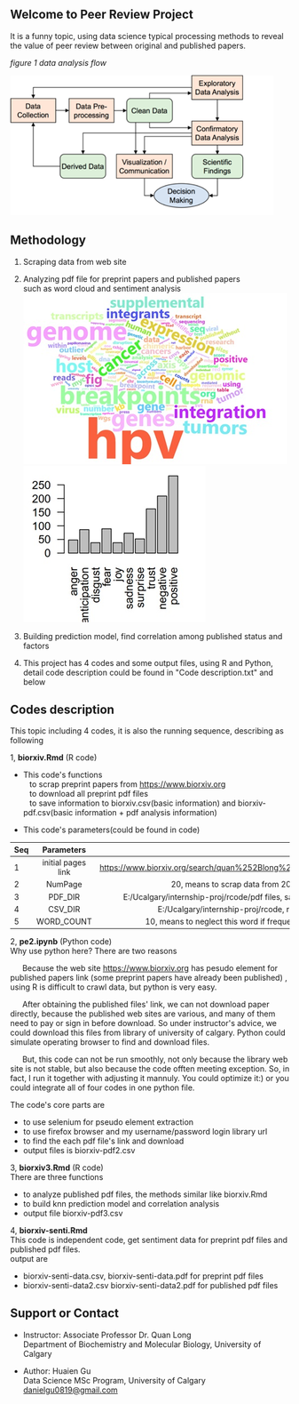 ## Welcome to Peer Review Project

It is a funny topic, using data science typical processing methods to reveal the value of peer review between original and published papers.  

  _figure 1 data analysis flow_ 
  
![image](https://github.com/danielgu0819/peerreview/blob/master/images/dataprocess.jpg?raw=true)

## Methodology 

1. Scraping data from web site   
2. Analyzing pdf file for preprint papers and published papers  
   such as word cloud and sentiment analysis    
![image](https://github.com/danielgu0819/peerreview/blob/master/images/wordcloud.jpg?raw=true)![image](https://github.com/danielgu0819/peerreview/blob/master/images/sentiment.jpg?raw=true)

3. Building prediction model, find correlation among published status and factors 
4. This project has 4 codes and some output files, using R and Python, detail code description could be found in "Code description.txt" and below  




## Codes description 

This topic including 4 codes, it is also the running sequence, describing as following 

1, **biorxiv.Rmd** (R code)  
   - This code's functions  
   &ensp;  to scrap preprint papers from https://www.biorxiv.org   
   &ensp;  to download all preprint pdf files  
   &ensp;  to save information to biorxiv.csv(basic information) and biorxiv-pdf.csv(basic information + pdf analysis information)    

   - This code's parameters(could be found in code)   

   | Seq |   Parameters         |   Description                                                              |
   |-----|:--------------------:| --------------------------------------------------------------------------:|
   |  1  |   initial pages link |   https://www.biorxiv.org/search/quan%252Blong%252Bcanada                  |
   |  2  |   NumPage            |   20, means  to scrap data from 20 web pages                               |
   |  3  |   PDF_DIR            |   E:/Ucalgary/internship-proj/rcode/pdf files, save pdf files              |
   |  4  |   CSV_DIR            |   E:/Ucalgary/internship-proj/rcode, run all codes                         |
   |  5  |   WORD_COUNT         |   10, means to neglect this word if frequency less 10                      |
         
         
   
2, **pe2.ipynb** (Python code)   
   Why use python here?   There are two reasons    
   
   &ensp; &ensp; Because the web site https://www.biorxiv.org has pesudo element for published papers link (some preprint papers have already been published) , using R is difficult to crawl data, but python is very easy.     
   
   &ensp; &ensp; After obtaining the published files' link, we can not download paper directly, because the published web sites are various, and many of them need to pay or sign in before download. So under instructor's advice, we could download this files from library of university of calgary. Python could simulate operating browser to find and download files.    
   
   &ensp; &ensp; But, this code can not be run smoothly, not only because the library web site is not stable, but also because 
   the code offten meeting exception. So, in fact, I run it together with adjusting it mannuly. 
   You could optimize it:) or you could integrate all of four codes in one python file.   
   
   The code's core parts are    
   - to use selenium for pseudo element extraction 
   - to use firefox browser and my username/password login library url 
   - to find the each pdf file's link and download
   - output files is biorxiv-pdf2.csv   
    
     
3, **biorxiv3.Rmd** (R code)    
   There are three functions 
   - to analyze published pdf files, the methods similar like biorxiv.Rmd
   - to build knn prediction model and correlation analysis
   - output file biorxiv-pdf3.csv   
  
  
4, **biorxiv-senti.Rmd**    
   This code is independent code, get sentiment data for preprint pdf files and published pdf files.  
   output are
   - biorxiv-senti-data.csv, biorxiv-senti-data.pdf  for preprint  pdf files
   - biorxiv-senti-data2.csv biorxiv-senti-data2.pdf for published pdf files
    
    
## Support or Contact   
* Instructor: Associate Professor  Dr. Quan Long   
Department of Biochemistry and Molecular Biology, University of Calgary

* Author: Huaien Gu   
Data Science MSc Program, University of Calgary 
danielgu0819@gmail.com 


 

